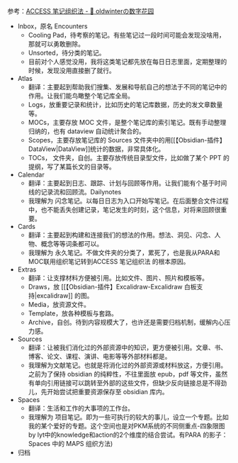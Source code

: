 参考：[ACCESS 笔记组织法 - 🌲 oldwinterの数字花园](https://oldwinter.top/Cards/%E6%B0%B8%E4%B9%85%E7%AC%94%E8%AE%B0/ACCESS+%E7%AC%94%E8%AE%B0%E7%BB%84%E7%BB%87%E6%B3%95)
-   Inbox，原名 Encounters
    -   Cooling Pad，待考察的笔记。有些笔记过一段时间可能会发现没啥用，那就可以勇敢删除。
    -   Unsorted，待分类的笔记。
    -   目前对个人感觉没用，我将这类笔记都先放在每日日志里面，定期整理的时候，发现没用直接删了就行。
-   Atlas
    -   翻译：主要起到帮助我们搜集、发展和导航自己的想法于不同的笔记中的作用。让我们能鸟瞰整个笔记库全局。
    -   Logs，放重要记录和统计，比如历史的笔记库数据，历史的发文章数量等。
    -   MOCs，主要存放 MOC 文件，是整个笔记库的索引笔记。既有手动整理归纳的，也有 dataview 自动统计聚合的。
    -   Scopes，主要存放笔记库的 Sources 文件夹中的用[[【Obsidian-插件】DataView|DataView]]统计的数据，非常具体化。
    -   TOCs， 文件夹，自创。主要存放传统目录型文件，比如做了某个 PPT 的提纲，写了某篇长文的目录等。
-   Calendar
    -   翻译：主要起到日志、跟踪、计划与回顾等作用。让我们能有个基于时间线的记录流和回顾流。Dailynotes
    -   我理解为 闪念笔记。以每日日志为入口开始写笔记。在后面整合文件过程中，也不能丢失创建记录，笔记发生的时刻，这个信息，对将来回顾很重要。
-   Cards
    -   翻译：主要起到构建和连接我们的想法的作用。想法、洞见、闪念、人物、概念等等词条都可以。
    -   我理解为 永久笔记。不做文件夹的分类了，累死了，也是我从PARA和MOC联用组织笔记转到ACCESS 笔记组织法 的根本原因。
-   Extras
    -   翻译：让支撑材料方便被引用。比如文件、图片、照片和模板等。
    -   Draws，放 [[【Obsidian-插件】Excalidraw-Excalidraw 白板支持|excalidraw]] 的图。
    -   Media，放资源文件。
    -   Template，放各种模板与套路。
    -   Archive，自创。待到内容规模大了，也许还是需要归档机制，缓解内心压力感。
-   Sources
    -   翻译：让被我们消化过的外部资源中的知识，更方便被引用。文章、书、博客、论文、课程、演讲、电影等等外部材料都是。
    -   我理解为文献笔记。也就是将消化过的外部资源或材料放这，方便引用。之前为了保持 obsidian 的纯粹性，不往里面放 epub，pdf 等文件，虽然有单向引用链接可以跳转至外部的这些文件，但缺少反向链接总是不得劲儿，先开始尝试把重要资源保存至 obsidian 库内。
-   Spaces
    -   翻译：生活和工作的大事项的工作台。
    -   我理解为 项目笔记。即为一些可执行的较大的事儿，设立一个专题。比如我的某个爱好的专题。这个空间也是对PKM系统的不同侧重点-四象限图 by lyt中的knowledge和action的2个维度的结合尝试。有PARA 的影子：Spaces 中的 MAPS 组织方法)
- 归档
